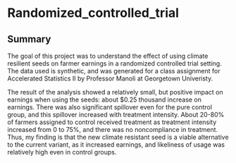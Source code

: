 # Randomized_controlled_trial

## Summary

The goal of this project was to understand the effect of using climate resilient seeds on farmer earnings in a randomized controlled trial setting. The data used is synthetic, and was generated for a class assignment for Accelerated Statistics II by Professor Manoli at Georgetown Univeristy.

The result of the analysis showed a relatively small, but positive impact on earnings when using the seeds: about $0.25 thousand increase on earnings. There was also significant spillover even for the pure control group, and this spillover increased with treatment intensity. About 20-80% of farmers assigned to control received treatment as treatment intensity increased from 0 to 75%, and there was no noncompliance in treatment. Thus, my finding is that the new climate resistant seed is a viable alternative to the current variant, as it increased earnings, and likeliness of usage was relatively high even in control groups.
